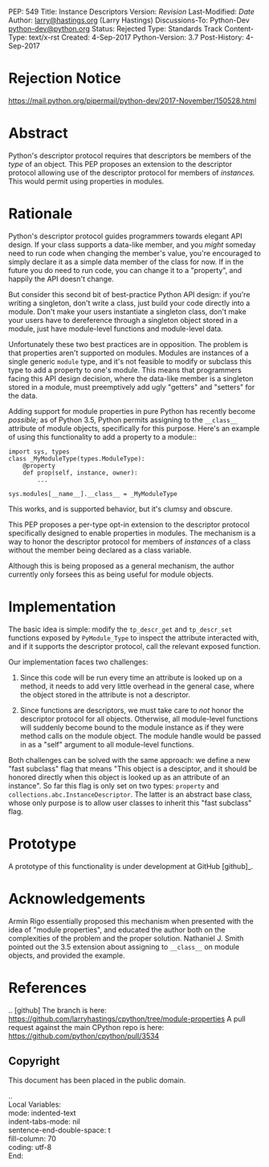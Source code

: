 PEP: 549
Title: Instance Descriptors
Version: $Revision$
Last-Modified: $Date$
Author: larry@hastings.org (Larry Hastings)
Discussions-To: Python-Dev <python-dev@python.org>
Status: Rejected
Type: Standards Track
Content-Type: text/x-rst
Created: 4-Sep-2017
Python-Version: 3.7
Post-History: 4-Sep-2017


Rejection Notice
================

https://mail.python.org/pipermail/python-dev/2017-November/150528.html

Abstract
========

Python's descriptor protocol requires that descriptors
be members of the *type* of an object.  This PEP proposes
an extension to the descriptor protocol allowing use of
the descriptor protocol for members of *instances.*  This
would permit using properties in modules.

Rationale 
=========

Python's descriptor protocol guides programmers towards
elegant API design.  If your class supports a data-like
member, and you *might* someday need to run code when
changing the member's value, you're encouraged to
simply declare it as a simple data member of the class
for now.  If in the future you do need to run code, you
can change it to a "property", and happily the API doesn't
change.

But consider this second bit of best-practice Python API design:
if you're writing a singleton, don't write a class, just build
your code directly into a module.  Don't make your users
instantiate a singleton class, don't make your users have to
dereference through a singleton object stored in a module,
just have module-level functions and module-level data.

Unfortunately these two best practices are in opposition.
The problem is that properties aren't supported on modules.
Modules are instances of a single generic ``module`` type,
and it's not feasible to modify or subclass this type to add
a property to one's module.  This means that programmers
facing this API design decision, where the data-like member
is a singleton stored in a module, must preemptively add
ugly "getters" and "setters" for the data.

Adding support for module properties in pure Python has recently
become *possible;*
as of Python 3.5, Python permits assigning to the ``__class__``
attribute of module objects, specifically for this purpose.  Here's
an example of using this functionality to add a property to a module::

    import sys, types
    class _MyModuleType(types.ModuleType):
        @property
        def prop(self, instance, owner):
            ...

    sys.modules[__name__].__class__ = _MyModuleType

This works, and is supported behavior, but it's clumsy and obscure.

This PEP proposes a per-type opt-in extension to the descriptor
protocol specifically designed to enable properties in modules.
The mechanism is a way to honor the descriptor protocol for
members of *instances* of a class without the member being declared
as a class variable.

Although this is being proposed as a general mechanism, the author
currently only forsees this as being useful for module objects.

Implementation
==============

The basic idea is simple: modify the ``tp_descr_get`` and ``tp_descr_set``
functions exposed by ``PyModule_Type`` to inspect the attribute interacted
with, and if it supports the descriptor protocol, call the relevant
exposed function.

Our implementation faces two challenges:

1. Since this code will be run every time an attribute is looked up on a
   method, it needs to add very little overhead in the general case,
   where the object stored in the attribute is not a descriptor.

2. Since functions are descriptors, we must take care to *not* honor
   the descriptor protocol for all objects.  Otherwise, all module-level
   functions will suddenly become bound to the module instance as if
   they were method calls on the module object.  The module handle would
   be passed in as a "self" argument to all module-level functions.

Both challenges can be solved with the same approach: we define a new
"fast subclass" flag that means "This object is a desciptor, and it
should be honored directly when this object is looked up as an
attribute of an instance".  So far this flag is only set on two
types: ``property`` and ``collections.abc.InstanceDescriptor``.
The latter is an abstract base class, whose only purpose is
to allow user classes to inherit this "fast subclass" flag.

Prototype
=========

A prototype of this functionality is under development
at GitHub [github]_.

Acknowledgements
================

Armin Rigo essentially proposed this mechanism when presented
with the idea of "module properties", and educated the author
both on the complexities of the problem and the proper solution.
Nathaniel J. Smith pointed out the 3.5 extension about assigning
to ``__class__`` on module objects, and provided the example.

References
==========

.. [github]
   The branch is here:
       https://github.com/larryhastings/cpython/tree/module-properties
   A pull request against the main CPython repo is here:
       https://github.com/python/cpython/pull/3534

Copyright
---------

This document has been placed in the public domain.


..  
   Local Variables:  
   mode: indented-text  
   indent-tabs-mode: nil  
   sentence-end-double-space: t  
   fill-column: 70  
   coding: utf-8  
   End:  
